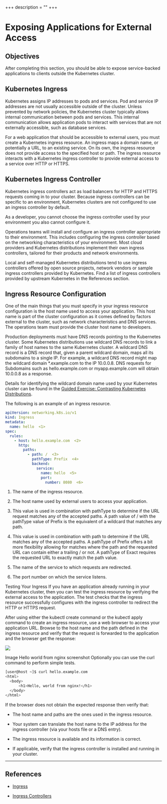 +++
description = ""
+++

<!-- https://kubebyexample.com/en/learning-paths/application-development-kubernetes/lesson-3-networking-kubernetes/exposing-0 -->

# Exposing Applications for External Access

## Objectives

After completing this section, you should be able to expose service-backed applications to clients outside the Kubernetes cluster.

## Kubernetes Ingress

Kubernetes assigns IP addresses to pods and services. Pod and service IP addresses are not usually accessible outside of the cluster. Unless prevented by network policies, the Kubernetes cluster typically allows internal communication between pods and services. This internal communication allows application pods to interact with services that are not externally accessible, such as database services.

For a web application that should be accessible to external users,  you must create a Kubernetes ingress resource. An ingress maps a domain name, or potentially a URL, to an existing service. On its own, the ingress resource does not provide access to the specified host or path. The ingress resource interacts with a Kubernetes ingress controller to provide external access to a service over HTTP or HTTPS.

## Kubernetes Ingress Controller

Kubernetes ingress controllers act as load balancers for HTTP and HTTPS requests coming in to your cluster. Because ingress controllers can be specific to an environment, Kubernetes clusters are not configured to use an ingress controller by default.

As a developer, you cannot choose the ingress controller used by your environment you also cannot configure it.

Operations teams will install and configure an ingress controller appropriate to their environment. This includes configuring the ingress controller based on the networking characteristics of your environment. Most cloud providers and Kubernetes distributions implement their own ingress controllers, tailored for their products and network environments.

Local and self-managed Kubernetes distributions tend to use ingress controllers offered by open source projects, network vendors or sample ingress controllers provided by Kubernetes. Find a list of ingress controllers provided by upstream Kubernetes in the References section.

## Ingress Resource Configuration

One of the main things that you must specify in your ingress resource configuration is the host name used to access your application. This host name is part of the cluster configuration as it comes defined by factors external to the cluster, such as network characteristics and DNS services. The operations team must provide the cluster host name to developers.

Production deployments must have DNS records pointing to the Kubernetes cluster. Some Kubernetes distributions use wildcard DNS records to link a family of host names to the same Kubernetes cluster. A wildcard DNS record is a DNS record that, given a parent wildcard domain, maps all its subdomains to a single IP. For example, a wildcard DNS record might map the wildcard domain *.example.com to the IP 10.0.0.8. DNS requests for Subdomains such as hello.example.com or myapp.example.com will obtain 10.0.0.8 as a response.

Details for identifying the wildcard domain name used by your Kubernetes cluster can be found in the [Guided Exercise: Contrasting Kubernetes Distributions]().

The following is an example of an ingress resource.

```yaml
apiVersion: networking.k8s.io/v1
kind: Ingress
metadata:
  name: hello  <1>
spec:
  rules:
    - host: hello.example.com  <2>
      http:
        paths:
          - path: /  <3>
            pathType: Prefix  <4>
            backend:
              service:
                name: hello  <5>
                port:
                  number: 8080  <6>
```

1. The name of the ingress resource.

2. The host name used by external users to access your application.

3. This value is used in combination with pathType to determine if the URL request matches any of the accepted paths. A path value of / with the pathType value of Prefix is the equivalent of a wildcard that matches any path.

4. This value is used in combination with path to determine if the URL matches any of the accepted paths. A pathType of Prefix offers a bit more flexibility allowing for matches where the path and the requested URL can contain either a trailing / or not. A pathType of Exact requires the requested URL to exactly match the path value.

5. The name of the service to which requests are redirected.

6. The port number on which the service listens.

Testing Your Ingress
If you have an application already running in your Kubernetes cluster, then you can test the ingress resource by verifying the external access to the application. The test checks that the ingress resource successfully configures with the ingress controller to redirect the HTTP or HTTPS request.

After using either the kubectl create command or the kubectl apply command to create an ingress resource, use a web browser to access your application URL. Browse to the host name and the path defined in the ingress resource and verify that the request is forwarded to the application and the browser get the response:

![](https://kubebyexample.com/sites/default/files/2021-06/firefox-hello-world.png)

Image
Hello world from nginx screenshot
Optionally you can use the curl command to perform simple tests.

```bash
[user@host ~]$ curl hello.example.com
<html>
  <body>
      <h1>Hello, world from nginx!</h1>
  </body>
</html>
```

If the browser does not obtain the expected response then verify that:

- The host name and paths are the ones used in the ingress resource.

- Your system can translate the host name to the IP address for the ingress controller (via your hosts file or a DNS entry).

- The ingress resource is available and its information is correct.

- If applicable, verify that the ingress controller is installed and running in your cluster.

--------------------------------------------------------------------------------

## References

- [Ingress](https://kubernetes.io/docs/concepts/services-networking/ingress/)

- [Ingress Controllers](https://kubernetes.io/docs/concepts/services-networking/ingress-controllers/)
